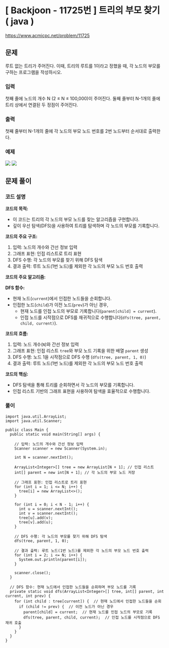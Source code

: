 # \[ Backjoon - 11725번 \] 트리의 부모 찾기 ( java )

https://www.acmicpc.net/problem/11725


## 문제
루트 없는 트리가 주어진다. 이때, 트리의 루트를 1이라고 정했을 때, 각 노드의 부모를 구하는 프로그램을 작성하시오.



### 입력
첫째 줄에 노드의 개수 N (2 ≤ N ≤ 100,000)이 주어진다. 둘째 줄부터 N-1개의 줄에 트리 상에서 연결된 두 정점이 주어진다.

### 출력
첫째 줄부터 N-1개의 줄에 각 노드의 부모 노드 번호를 2번 노드부터 순서대로 출력한다.

### 예제
![](https://i.imgur.com/4SnL66S.png) ![](https://i.imgur.com/dJ4kzTS.png)

## 문제 풀이
### 코드 설명
**코드의 목적:**

- 이 코드는 트리의 각 노드의 부모 노드를 찾는 알고리즘을 구현합니다.
- 깊이 우선 탐색(DFS)을 사용하여 트리를 탐색하며 각 노드의 부모를 기록합니다.

**코드의 주요 구조:**

1. 입력: 노드의 개수와 간선 정보 입력
2. 그래프 표현: 인접 리스트로 트리 표현
3. DFS 수행: 각 노드의 부모를 찾기 위해 DFS 탐색
4. 결과 출력: 루트 노드(1번 노드)를 제외한 각 노드의 부모 노드 번호 출력

**코드의 주요 알고리즘:**

**DFS 함수:**

- 현재 노드(`current`)에서 인접한 노드들을 순회합니다.
- 인접한 노드(`child`)가 이전 노드(`prev`)가 아닌 경우,
    - 현재 노드를 인접 노드의 부모로 기록합니다(`parent[child] = current`).
    - 인접 노드를 시작점으로 DFS를 재귀적으로 수행합니다(`dfs(tree, parent, child, current)`).

**코드의 흐름:**

1. 입력: 노드 개수(`N`)와 간선 정보 입력
2. 그래프 표현: 인접 리스트 `tree`와 부모 노드 기록을 위한 배열 `parent` 생성
3. DFS 수행: 노드 1을 시작점으로 DFS 수행 (`dfs(tree, parent, 1, 0)`)
4. 결과 출력: 루트 노드(1번 노드)를 제외한 각 노드의 부모 노드 번호 출력

**코드의 핵심:**

- DFS 탐색을 통해 트리를 순회하면서 각 노드의 부모를 기록합니다.
- 인접 리스트 기반의 그래프 표현을 사용하여 탐색을 효율적으로 수행합니다.

### 풀이
```
import java.util.ArrayList;
import java.util.Scanner;

public class Main {
  public static void main(String[] args) {
  
    // 입력: 노드의 개수와 간선 정보 입력
    Scanner scanner = new Scanner(System.in);
    
    int N = scanner.nextInt();

    ArrayList<Integer>[] tree = new ArrayList[N + 1]; // 인접 리스트
    int[] parent = new int[N + 1]; // 각 노드의 부모 노드 저장

    // 그래프 표현: 인접 리스트로 트리 표현
    for (int i = 1; i <= N; i++) {
      tree[i] = new ArrayList<>();
    }
    
    for (int i = 0; i < N - 1; i++) {
      int u = scanner.nextInt();
      int v = scanner.nextInt();
      tree[u].add(v);
      tree[v].add(u);
    }

    // DFS 수행: 각 노드의 부모를 찾기 위해 DFS 탐색
    dfs(tree, parent, 1, 0);

    // 결과 출력: 루트 노드(1번 노드)를 제외한 각 노드의 부모 노드 번호 출력
    for (int i = 2; i <= N; i++) {
      System.out.println(parent[i]);
    }

    scanner.close();
  }

  // DFS 함수: 현재 노드에서 인접한 노드들을 순회하며 부모 노드를 기록
  private static void dfs(ArrayList<Integer>[] tree, int[] parent, int current, int prev) {
    for (int child : tree[current]) {  // 현재 노드에서 인접한 노드들을 순회
      if (child != prev) {  // 이전 노드가 아닌 경우
        parent[child] = current;  // 현재 노드를 인접 노드의 부모로 기록
        dfs(tree, parent, child, current);  // 인접 노드를 시작점으로 DFS 재귀 호출
      }
    }
  }
}
```
